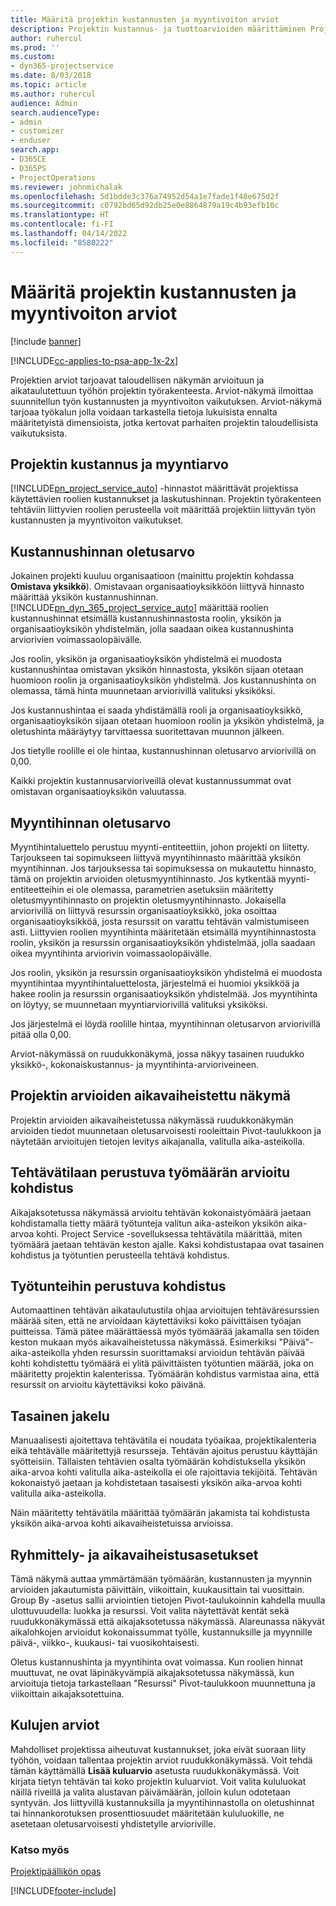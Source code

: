 ```yaml
---
title: Määritä projektin kustannusten ja myyntivoiton arviot
description: Projektin kustannus- ja tuottoarvioiden määrittäminen Project Servicessä
author: ruhercul
ms.prod: ''
ms.custom:
- dyn365-projectservice
ms.date: 8/03/2018
ms.topic: article
ms.author: ruhercul
audience: Admin
search.audienceType:
- admin
- customizer
- enduser
search.app:
- D365CE
- D365PS
- ProjectOperations
ms.reviewer: johnmichalak
ms.openlocfilehash: 5d1bdde3c376a74952d54a1e7fade1f48e675d2f
ms.sourcegitcommit: c0792bd65d92db25e0e8864879a19c4b93efb10c
ms.translationtype: HT
ms.contentlocale: fi-FI
ms.lasthandoff: 04/14/2022
ms.locfileid: "8580222"
---
```

# <a name="determine-project-cost-and-revenue-estimates"></a>Määritä projektin kustannusten ja myyntivoiton arviot 

[!include [banner](../includes/psa-now-project-operations.md)]

[!INCLUDE[cc-applies-to-psa-app-1x-2x](../includes/cc-applies-to-psa-app-1x-2x.md)]

Projektien arviot tarjoavat taloudellisen näkymän arvioituun ja aikataulutettuun työhön projektin työrakenteesta. Arviot-näkymä ilmoittaa suunnitellun työn kustannusten ja myyntivoiton vaikutuksen. Arviot-näkymä tarjoaa työkalun jolla voidaan tarkastella tietoja lukuisista ennalta määritetyistä dimensioista, jotka kertovat parhaiten projektin taloudellisista vaikutuksista.  
  
## <a name="cost-and-sales-value-of-the-project"></a>Projektin kustannus ja myyntiarvo  
[!INCLUDE[pn_project_service_auto](../includes/pn-project-service-auto.md)] -hinnastot määrittävät projektissa käytettävien roolien kustannukset ja laskutushinnan. Projektin työrakenteen tehtäviin liittyvien roolien perusteella voit määrittää projektiin liittyvän työn kustannusten ja myyntivoiton vaikutukset.  
  
## <a name="cost-price-defaulting"></a>Kustannushinnan oletusarvo  
Jokainen projekti kuuluu organisaatioon (mainittu projektin kohdassa **Omistava yksikkö**). Omistavaan organisaatioyksikköön liittyvä hinnasto määrittää yksikön kustannushinnan. [!INCLUDE[pn_dyn_365_project_service_auto](../includes/pn-dyn-365-project-service-auto.md)] määrittää roolien kustannushinnat etsimällä kustannushinnastosta roolin, yksikön ja organisaatioyksikön yhdistelmän, jolla saadaan oikea kustannushinta arviorivien voimassaolopäivälle.  
  
Jos roolin, yksikön ja organisaatioyksikön yhdistelmä ei muodosta kustannushintaa omistavan yksikön hinnastosta, yksikön sijaan otetaan huomioon roolin ja organisaatioyksikön yhdistelmä. Jos kustannushinta on olemassa, tämä hinta muunnetaan arviorivillä valituksi yksiköksi.  
  
Jos kustannushintaa ei saada yhdistämällä rooli ja organisaatioyksikkö, organisaatioyksikön sijaan otetaan huomioon roolin ja yksikön yhdistelmä, ja oletushinta määräytyy tarvittaessa suoritettavan muunnon jälkeen.  
  
 Jos tietylle roolille ei ole hintaa, kustannushinnan oletusarvo arviorivillä on 0,00.  
  
 Kaikki projektin kustannusarvioriveillä olevat kustannussummat ovat omistavan organisaatioyksikön valuutassa.  
  
## <a name="sales-price-defaulting"></a>Myyntihinnan oletusarvo  
Myyntihintaluettelo perustuu myynti-entiteettiin, johon projekti on liitetty. Tarjoukseen tai sopimukseen liittyvä myyntihinnasto määrittää yksikön myyntihinnan. Jos tarjouksessa tai sopimuksessa on mukautettu hinnasto, tämä on projektin arvioiden oletusmyyntihinnasto. Jos kytkentää myynti-entiteetteihin ei ole olemassa, parametrien asetuksiin määritetty oletusmyyntihinnasto on projektin oletusmyyntihinnasto. Jokaisella arviorivillä on liittyvä resurssin organisaatioyksikkö, joka osoittaa organisaatioyksikköä, josta resurssit on varattu tehtävän valmistumiseen asti. Liittyvien roolien myyntihinta määritetään etsimällä myyntihinnastosta roolin, yksikön ja resurssin organisaatioyksikön yhdistelmää, jolla saadaan oikea myyntihinta arviorivin voimassaolopäivälle.  
  
Jos roolin, yksikön ja resurssin organisaatioyksikön yhdistelmä ei muodosta myyntihintaa myyntihintaluettelosta, järjestelmä ei huomioi yksikköä ja hakee roolin ja resurssin organisaatioyksikön yhdistelmää. Jos myyntihinta on löytyy, se muunnetaan myyntiarviorivillä valituksi yksiköksi.  
  
Jos järjestelmä ei löydä roolille hintaa, myyntihinnan oletusarvon arviorivillä pitää olla 0,00.  
  
Arviot-näkymässä on ruudukkonäkymä, jossa näkyy tasainen ruudukko yksikkö-, kokonaiskustannus- ja myyntihinta-arvioriveineen.  
  
## <a name="time-phased-view-of-project-estimates"></a>Projektin arvioiden aikavaiheistettu näkymä  
Projektin arvioiden aikavaiheistetussa näkymässä ruudukkonäkymän arvioiden tiedot muunnetaan oletusarvoisesti rooleittain Pivot-taulukkoon ja näytetään arvioitujen tietojen levitys aikajanalla, valitulla aika-asteikolla.  
  
## <a name="effort-estimate-allocation-based-on-task-mode"></a>Tehtävätilaan perustuva työmäärän arvioitu kohdistus  
Aikajaksotetussa näkymässä arvioitu tehtävän kokonaistyömäärä jaetaan kohdistamalla tietty määrä työtunteja valitun aika-asteikon yksikön aika-arvoa kohti. Project Service -sovelluksessa tehtävätila määrittää, miten työmäärä jaetaan tehtävän keston ajalle. Kaksi kohdistustapaa ovat tasainen kohdistus ja työtuntien perusteella tehtävä kohdistus. 
  
## <a name="work-hours-based-allocation"></a>Työtunteihin perustuva kohdistus  
Automaattinen tehtävän aikataulutustila ohjaa arvioitujen tehtäväresurssien määrää siten, että ne arvioidaan käytettäviksi koko päivittäisen työajan puitteissa. Tämä pätee määrättäessä myös työmäärää jakamalla sen töiden keston mukaan myös aikavaiheistetussa näkymässä. Esimerkiksi "Päivä"-aika-asteikolla yhden resurssin suorittamaksi arvioidun tehtävän päivää kohti kohdistettu työmäärä ei ylitä päivittäisten työtuntien määrää, joka on määritetty projektin kalenterissa. Työmäärän kohdistus varmistaa aina, että resurssit on arvioitu käytettäviksi koko päivänä.  
  
## <a name="even-distribution"></a>Tasainen jakelu  
Manuaalisesti ajoitettava tehtävätila ei noudata työaikaa, projektikalenteria eikä tehtävälle määritettyjä resursseja. Tehtävän ajoitus perustuu käyttäjän syötteisiin. Tällaisten tehtävien osalta työmäärän kohdistuksella yksikön aika-arvoa kohti valitulla aika-asteikolla ei ole rajoittavia tekijöitä. Tehtävän kokonaistyö jaetaan ja kohdistetaan tasaisesti yksikön aika-arvoa kohti valitulla aika-asteikolla.  
  
Näin määritetty tehtävätila määrittää työmäärän jakamista tai kohdistusta yksikön aika-arvoa kohti aikavaiheistetuissa arvioissa.  
  
## <a name="grouping-and-time-phasing-options"></a>Ryhmittely- ja aikavaiheistusasetukset  
Tämä näkymä auttaa ymmärtämään työmäärän, kustannusten ja myynnin arvioiden jakautumista päivittäin, viikoittain, kuukausittain tai vuosittain. Group By -asetus sallii arviointien tietojen Pivot-taulukoinnin kahdella muulla ulottuvuudella: luokka ja resurssi. Voit valita näytettävät kentät sekä ruudukkonäkymässä että aikajaksotetussa näkymässä. Alareunassa näkyvät aikalohkojen arvioidut kokonaissummat työlle, kustannuksille ja myynnille päivä-, viikko-, kuukausi- tai vuosikohtaisesti.  
  
Oletus kustannushinta ja myyntihinta ovat voimassa. Kun roolien hinnat muuttuvat, ne ovat läpinäkyvämpiä aikajaksotetussa näkymässä, kun arvioituja tietoja tarkastellaan "Resurssi" Pivot-taulukkoon muunnettuna ja viikoittain aikajaksotettuina.  
  
## <a name="expense-estimates"></a>Kulujen arviot  
Mahdolliset projektissa aiheutuvat kustannukset, joka eivät suoraan liity työhön, voidaan tallentaa projektin arviot ruudukkonäkymässä. Voit tehdä tämän käyttämällä **Lisää kuluarvio** asetusta ruudukkonäkymässä. Voit kirjata tietyn tehtävän tai koko projektin kuluarviot. Voit valita kululuokat näillä riveillä ja valita alustavan päivämäärän, jolloin kulun odotetaan syntyvän. Jos liittyvillä kustannuksilla ja myyntihinnastolla on oletushinnat tai hinnankorotuksen prosenttiosuudet määritetään kululuokille, ne asetetaan oletusarvoisesti yhdistetylle arvioriville.  
  
### <a name="see-also"></a>Katso myös  
 [Projektipäällikön opas](../psa/project-manager-guide.md)


[!INCLUDE[footer-include](../includes/footer-banner.md)]
